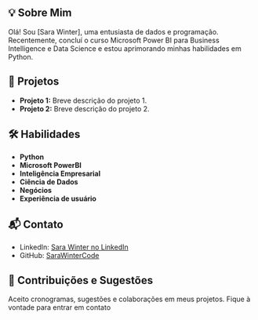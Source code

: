 ## 💡 Sobre Mim

Olá! Sou [Sara Winter], uma entusiasta de dados e programação. Recentemente, concluí o curso Microsoft Power BI para Business Intelligence e Data Science e estou aprimorando minhas habilidades em Python.

## 🚀 Projetos

- **Projeto 1:** Breve descrição do projeto 1.
- **Projeto 2:** Breve descrição do projeto 2.

## 🛠️ Habilidades

- **Python**
- **Microsoft PowerBI**
- **Inteligência Empresarial**
- **Ciência de Dados**
- **Negócios**
- **Experiência de usuário**

## 📬 Contato

- LinkedIn: [Sara Winter no LinkedIn](https://www.linkedin.com/in/sara-winter-/)
- GitHub: [SaraWinterCode](https://github.com/SaraWinterCode)

## 🤝 Contribuições e Sugestões

Aceito cronogramas, sugestões e colaborações em meus projetos. Fique à vontade para entrar em contato
